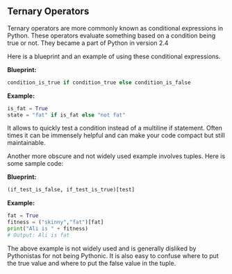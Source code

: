 ## Ternary Operators

Ternary operators are more commonly known as conditional expressions in Python. These operators evaluate something based on a condition being true or not. They became a part of Python in version 2.4

Here is a blueprint and an example of using these conditional expressions.

__Blueprint:__
```python
condition_is_true if condition_true else condition_is_false
```
__Example:__
```python
is_fat = True
state = "fat" if is_fat else "not fat"
```
It allows to quickly test a condition instead of a multiline if statement. Often times it can be immensely helpful and can make your code compact but still maintainable.

Another more obscure and not widely used example involves tuples. Here is some sample code:

__Blueprint:__

```python
(if_test_is_false, if_test_is_true)[test]
```

__Example:__

```python
fat = True
fitness = ("skinny","fat")[fat]
print("Ali is " + fitness)
# Output: Ali is fat
```

The above example is not widely used and is generally disliked by Pythonistas for not being Pythonic. It is also easy to confuse where to put the true value and where to put the false value in the tuple.